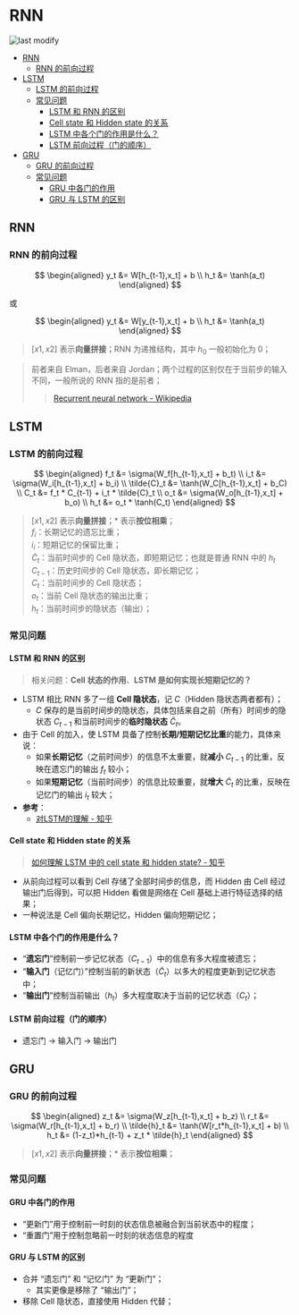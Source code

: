 RNN
===
<!--START_SECTION:badge-->

![last modify](https://img.shields.io/static/v1?label=last%20modify&message=2025-07-08%2016%3A53%3A13&color=yellowgreen&style=flat-square)

<!--END_SECTION:badge-->

- [RNN](#rnn)
    - [RNN 的前向过程](#rnn-的前向过程)
- [LSTM](#lstm)
    - [LSTM 的前向过程](#lstm-的前向过程)
    - [常见问题](#常见问题)
        - [LSTM 和 RNN 的区别](#lstm-和-rnn-的区别)
        - [Cell state 和 Hidden state 的关系](#cell-state-和-hidden-state-的关系)
        - [LSTM 中各个门的作用是什么？](#lstm-中各个门的作用是什么)
        - [LSTM 前向过程（门的顺序）](#lstm-前向过程门的顺序)
- [GRU](#gru)
    - [GRU 的前向过程](#gru-的前向过程)
    - [常见问题](#常见问题-1)
        - [GRU 中各门的作用](#gru-中各门的作用)
        - [GRU 与 LSTM 的区别](#gru-与-lstm-的区别)

## RNN

### RNN 的前向过程

$$
\begin{aligned}
    y_t &= W[h_{t-1},x_t] + b \\ 
    h_t &= \tanh(a_t) 
\end{aligned}
$$
> 

或

$$
\begin{aligned}
    y_t &= W[y_{t-1},x_t] + b \\ 
    h_t &= \tanh(a_t) 
\end{aligned}
$$
> $[x1,x2]$ 表示**向量拼接**；RNN 为递推结构，其中 $h_0$ 一般初始化为 0；

> 前者来自 Elman，后者来自 Jordan；两个过程的区别仅在于当前步的输入不同，一般所说的 RNN 指的是前者；
>> [Recurrent neural network - Wikipedia](https://en.wikipedia.org/wiki/Recurrent_neural_network#Elman_networks_and_Jordan_networks)


## LSTM

### LSTM 的前向过程

$$
\begin{aligned}
    f_t &= \sigma(W_f[h_{t-1},x_t] + b_t) \\
    i_t &= \sigma(W_i[h_{t-1},x_t] + b_i) \\
    \tilde{C}_t &= \tanh(W_C[h_{t-1},x_t] + b_C) \\
    C_t &= f_t * C_{t-1} + i_t * \tilde{C}_t \\
    o_t &= \sigma(W_o[h_{t-1},x_t] + b_o) \\
    h_t &= o_t * \tanh(C_t)
\end{aligned}
$$
> $[x1,x2]$ 表示**向量拼接**；$*$ 表示**按位相乘**；  
> $f_i$：长期记忆的遗忘比重；  
> $i_i$：短期记忆的保留比重；  
> $\tilde{C}_t$：当前时间步的 Cell 隐状态，即短期记忆；也就是普通 RNN 中的 $h_t$  
> $C_{t-1}$：历史时间步的 Cell 隐状态，即长期记忆；  
> $C_t$：当前时间步的 Cell 隐状态；  
> $o_t$：当前 Cell 隐状态的输出比重；  
> $h_t$：当前时间步的隐状态（输出）；

### 常见问题

#### LSTM 和 RNN 的区别
> 相关问题：**Cell 状态的作用**、**LSTM 是如何实现长短期记忆的？**
- LSTM 相比 RNN 多了一组 **Cell 隐状态**，记 $C$（Hidden 隐状态两者都有）；
    - $C$ 保存的是当前时间步的隐状态，具体包括来自之前（所有）时间步的隐状态 $C_{t-1}$ 和当前时间步的**临时隐状态** $\tilde{C}_t$。
- 由于 Cell 的加入，使 LSTM 具备了控制**长期/短期记忆比重**的能力，具体来说：
    - 如果**长期记忆**（之前时间步）的信息不太重要，就**减小** $C_{t-1}$ 的比重，反映在遗忘门的输出 $f_t$ 较小；
    - 如果**短期记忆**（当前时间步）的信息比较重要，就**增大** $\tilde{C}_t$ 的比重，反映在记忆门的输出 $i_t$ 较大；
- **参考**：
    - [对LSTM的理解 - 知乎](https://zhuanlan.zhihu.com/p/332736318)

#### Cell state 和 Hidden state 的关系
> [如何理解 LSTM 中的 cell state 和 hidden state? - 知乎](https://www.zhihu.com/question/68456751?sort=created)

- 从前向过程可以看到 Cell 存储了全部时间步的信息，而 Hidden 由 Cell 经过输出门后得到，可以把 Hidden 看做是网络在 Cell 基础上进行特征选择的结果；
- 一种说法是 Cell 偏向长期记忆，Hidden 偏向短期记忆；

#### LSTM 中各个门的作用是什么？
- “**遗忘门**”控制前一步记忆状态（$C_{t-1}$）中的信息有多大程度被遗忘；
- “**输入门**（记忆门）”控制当前的新状态（$\tilde{C}_t$）以多大的程度更新到记忆状态中；
- “**输出门**”控制当前输出（$h_t$）多大程度取决于当前的记忆状态（$C_t$）；

#### LSTM 前向过程（门的顺序）
- 遗忘门 -> 输入门 -> 输出门


## GRU

### GRU 的前向过程

$$
\begin{aligned}
    z_t &= \sigma(W_z[h_{t-1},x_t] + b_z) \\
    r_t &= \sigma(W_r[h_{t-1},x_t] + b_r) \\
    \tilde{h}_t &= \tanh(W[r_t*h_{t-1},x_t] + b) \\
    h_t &= (1-z_t)*h_{t-1} + z_t * \tilde{h}_t
\end{aligned}
$$
> $[x1,x2]$ 表示**向量拼接**；$*$ 表示**按位相乘**；

### 常见问题

#### GRU 中各门的作用
- “更新门”用于控制前一时刻的状态信息被融合到当前状态中的程度；
- “重置门”用于控制忽略前一时刻的状态信息的程度

#### GRU 与 LSTM 的区别
- 合并 “遗忘门” 和 “记忆门” 为 “更新门”；
    - 其实更像是移除了 “输出门”；
- 移除 Cell 隐状态，直接使用 Hidden 代替；